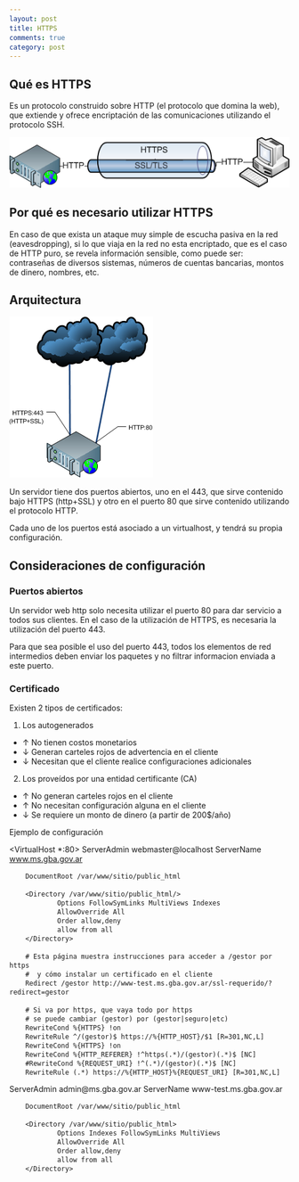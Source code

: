 ```yaml
---
layout: post
title: HTTPS
comments: true
category: post
---
```


## Qué es HTTPS

Es un protocolo construido sobre HTTP (el protocolo que domina la web), que extiende y ofrece encriptación de las comunicaciones utilizando el protocolo SSH.

![HTTPS Tunnel](/public/images/2013-02-25-https-1.png)

## Por qué es necesario utilizar HTTPS

En caso de que exista un ataque muy simple de escucha pasiva en la red (eavesdropping), si lo que viaja en la red no esta encriptado, que es el caso de HTTP puro, se revela información sensible, como puede ser: contraseñas de diversos sistemas, números de cuentas bancarias, montos de dinero, nombres, etc.

## Arquitectura

![Arquitectura](/public/images/2013-02-25-https-2.png)

Un servidor tiene dos puertos abiertos, uno en el 443, que sirve contenido bajo HTTPS (http+SSL) y otro en el puerto 80 que sirve contenido utilizando el protocolo HTTP.

Cada uno de los puertos está asociado a un virtualhost, y tendrá su propia configuración.
 
## Consideraciones de configuración

### Puertos abiertos
Un servidor web http solo necesita utilizar el puerto 80 para dar servicio a todos sus clientes. En el caso de la utilización de HTTPS, es necesaria la utilización del puerto 443.

Para que sea posible el uso del puerto 443, todos los elementos de red intermedios deben enviar los paquetes y no filtrar informacion enviada a este puerto.

### Certificado

Existen 2 tipos de certificados:

1. Los autogenerados
  - ↑ No tienen costos monetarios
  - ↓ Generan carteles rojos de advertencia en el cliente
  - ↓ Necesitan que el cliente realice configuraciones adicionales
2. Los proveídos por una entidad certificante (CA)
  - ↑ No generan carteles rojos en el cliente
  - ↑ No necesitan configuración alguna en el cliente
  - ↓ Se requiere un monto de dinero (a partir de 200$/año)

Ejemplo de configuración

<VirtualHost *:80>
        ServerAdmin webmaster@localhost
        ServerName www.ms.gba.gov.ar

        DocumentRoot /var/www/sitio/public_html

        <Directory /var/www/sitio/public_html/>
                Options FollowSymLinks MultiViews Indexes
                AllowOverride All
                Order allow,deny
                allow from all
        </Directory>

        # Esta página muestra instrucciones para acceder a /gestor por https
        #  y cómo instalar un certificado en el cliente
        Redirect /gestor http://www-test.ms.gba.gov.ar/ssl-requerido/?redirect=gestor

        # Si va por https, que vaya todo por https
        # se puede cambiar (gestor) por (gestor|seguro|etc)
        RewriteCond %{HTTPS} !on
        RewriteRule ^/(gestor)$ https://%{HTTP_HOST}/$1 [R=301,NC,L]
        RewriteCond %{HTTPS} !on
        RewriteCond %{HTTP_REFERER} !^https(.*)/(gestor)(.*)$ [NC]
        #RewriteCond %{REQUEST_URI} !^(.*)/(gestor)(.*)$ [NC]
        RewriteRule (.*) https://%{HTTP_HOST}%{REQUEST_URI} [R=301,NC,L]
</VirtualHost>

<IfModule mod_ssl.c>
<VirtualHost *:443>
        ServerAdmin admin@ms.gba.gov.ar
        ServerName www-test.ms.gba.gov.ar

        DocumentRoot /var/www/sitio/public_html

        <Directory /var/www/sitio/public_html>
                Options Indexes FollowSymLinks MultiViews
                AllowOverride All
                Order allow,deny
                allow from all
        </Directory>

        

</VirtualHost>
</IfModule>